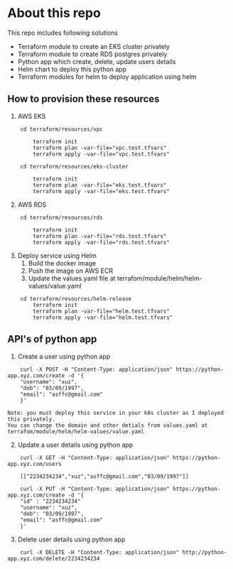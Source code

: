 # About this repo 

This repo includes following solutions
- Terraform module to create an EKS cluster privately
- Terraform module to create RDS postgres privately
- Python app which create, delete, update users details
- Helm chart to deploy this python app
- Terraform modules for helm to deploy application using helm


## How to provision these resources

1. AWS EKS
```console
    cd terraform/resources/vpc

        terraform init 
        terraform plan -var-file="vpc.test.tfvars"
        terraform apply -var-file="vpc.test.tfvars"
```
```console
    cd terraform/resources/eks-cluster

        terraform init 
        terraform plan -var-file="eks.test.tfvars"
        terraform apply -var-file="eks.test.tfvars"    
```

2. AWS RDS
```console
    cd terraform/resources/rds

        terraform init 
        terraform plan -var-file="rds.test.tfvars"
        terraform apply -var-file="rds.test.tfvars"   
```

3. Deploy service using Helm
    1. Build the docker image
    2. Push the image on AWS ECR
    3. Update the values.yaml file at terrafom/module/helm/helm-values/value.yaml

```console
    cd terraform/resources/helm-release
        terraform init 
        terraform plan -var-file="helm.test.tfvars"
        terraform apply -var-file="helm.test.tfvars"  
```

## API's of python app 

1. Create a user using python app 

```console
    curl -X POST -H "Content-Type: application/json" https://python-app.xyz.com/create -d '{
    "username": "xuz",
    "dob": "03/09/1997",
    "email": "asffc@gmail.com"
    }'
```

    Note: you must deploy this service in your k8s cluster as I deployed this privately.
    You can change the domain and other detials from values.yaml at terrafom/module/helm/helm-values/value.yaml

2. Update a user details using python app 

```console
    curl -X GET -H "Content-Type: application/json" https://python-app.xyz.com/users

    [["2234234234","xuz","asffc@gmail.com","03/09/1997"]]

```
```console
    curl -X PUT -H "Content-Type: application/json" https://python-app.xyz.com/create -d '{
    "id" : "2234234234"
    "username": "xuz",
    "dob": "03/09/1997",
    "email": "asffc@gmail.com"
    }'
```

3. Delete user details using python app 
```console
    curl -X DELETE -H "Content-Type: application/json" http://python-app.xyz.com/delete/2234234234
```
